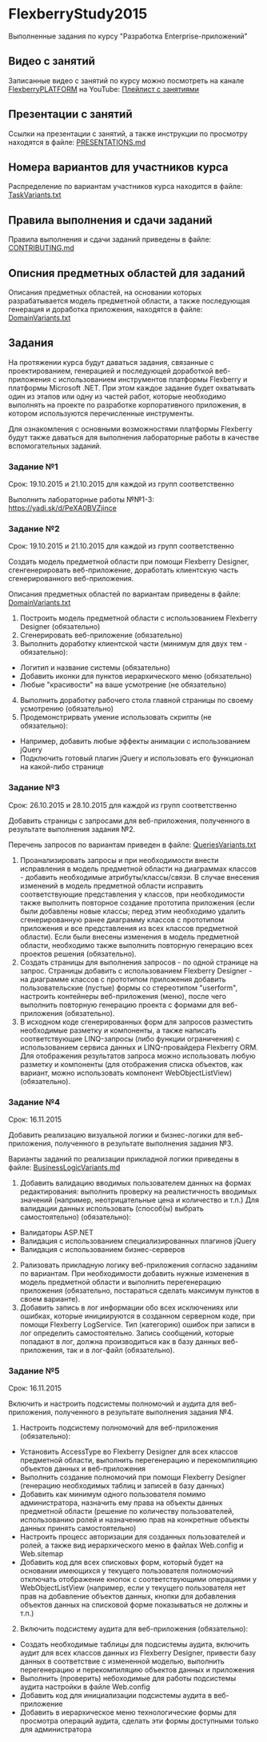 # FlexberryStudy2015
Выполненные задания по курсу "Разработка Enterprise-приложений"

## Видео с занятий
Записанные видео с занятий по курсу можно посмотреть на канале [FlexberryPLATFORM](http://www.youtube.com/user/FlexberryPLATFORM) на YouTube: [Плейлист c занятиями](http://www.youtube.com/playlist?list=PLlhqsC7hBaSdmDSFBfFFRJuDpkTRp_h9P)

## Презентации с занятий
Ссылки на презентации с занятий, а также инструкции по просмотру находятся в файле: [PRESENTATIONS.md](https://github.com/Flexberry/FlexberryStudy2015/blob/master/PRESENTATIONS.md)

## Номера вариантов для участников курса
Распределение по вариантам участников курса находится в файле: [TaskVariants.txt](https://github.com/Flexberry/FlexberryStudy2015/blob/master/TaskVariants.txt)

## Правила выполнения и сдачи заданий
Правила выполнения и сдачи заданий приведены в файле: [CONTRIBUTING.md](https://github.com/Flexberry/FlexberryStudy2015/blob/master/CONTRIBUTING.md)

## Описния предметных областей для заданий
Описания предметных областей, на основании которых разрабатывается модель предметной области, а также последующая генерация и доработка приложения, находятся в файле: [DomainVariants.txt](https://github.com/Flexberry/FlexberryStudy2015/blob/master/DomainVariants.txt)

## Задания
На протяжении курса будут даваться задания, связанные с проектированием, генерацией и последующей доработкой веб-приложения с использованием инструментов платформы Flexberry и платформы Microsoft .NET. При этом каждое задание будет охватывать один из этапов или одну из частей работ, которые необходимо выполнять на проекте по разработке корпоративного приложения, в котором используются перечисленные инструменты.

Для ознакомления с основными возможностями платформы Flexberry будут также даваться для выполнения лабораторные работы в качестве вспомогательных заданий.

### Задание №1
Срок: 19.10.2015 и 21.10.2015 для каждой из групп соответственно

Выполнить лабораторные работы №№1-3: https://yadi.sk/d/PeXA0BVZjince

### Задание №2
Срок: 19.10.2015 и 21.10.2015 для каждой из групп соответственно

Создать модель предметной области при помощи Flexberry Designer, сгенгенерировать веб-приложение, доработать клиентскую часть сгенерированного веб-приложения.

Описания предметных областей по вариантам приведены в файле: [DomainVariants.txt](https://github.com/Flexberry/FlexberryStudy2015/blob/master/DomainVariants.txt)

1. Построить модель предметной области с использованием Flexberry Designer (обязательно)
2. Сгенерировать веб-приложение (обязательно)
3. Выполнить доработку клиентской части (минимум для двух тем - обязательно):
  * Логитип и название системы (обязательно)
  * Добавить иконки для пунктов иерархического меню (обязательно)
  * Любые "красивости" на ваше усмотрение (не обязательно)
4. Выполнить доработку рабочего стола главной страницы по своему усмотрению (обязательно)
5. Продемонстрирвать умение использовать скрипты (не обязательно):
  * Например, добавить любые эффекты анимации с использованием jQuery
  * Подключить готовый плагин jQuery и использовать его функционал на какой-либо странице

### Задание №3
Срок: 26.10.2015 и 28.10.2015 для каждой из групп соответственно

Добавить страницы с запросами для веб-приложения, полученного в результате выполнения задания №2.

Перечень запросов по вариантам приведен в файле: [QueriesVariants.txt](https://github.com/Flexberry/FlexberryStudy2015/blob/master/QueriesVariants.txt)

1. Проанализировать запросы и при необходимости внести исправления в модель предметной области на диаграммах классов - добавить необходимые атрибуты/классы/связи. В случае внесения изменений в модель предметной области исправить соответствующие представления у классов, при необходимости также выполнить повторное создание прототипа приложения (если были добавлены новые классы; перед этим необходимо удалить сгенерированную ранее диаграмму классов с прототипом приложения и все представления из всех классов предметной области). Если были внесены изменения в модель предметной области, необходимо также выполнить повторную генерацию всех проектов решения (обязательно).
2. Создать страницы для выполнения запросов - по одной странице на запрос. Страницы добавить с использованием Flexberry Designer - на диаграмме классов с прототипом приложения добавить пользовательские (пустые) формы со стереотипом "userform", настроить контейнеры веб-приложения (меню), после чего выполнить повторную генерацию проекта с формами для веб-приложения (обязательно).
3. В исходном коде сгенерированных форм для запросов разместить необходимые разметку и компоненты, а также написать соответствующие LINQ-запросы (либо функции ограничения) с использованием сервиса данных и LINQ-провайдера Flexberry ORM. Для отображения результатов запроса можно использовать любую разметку и компоненты (для отображения списка объектов, как вариант, можно использовать компонент WebObjectListView) (обязательно).

### Задание №4
Срок: 16.11.2015

Добавить реализацию визуальной логики и бизнес-логики для веб-приложения, полученного в результате выполнения задания №3.

Варианты заданий по реализации прикладной логики приведены в файле: [BusinessLogicVariants.md](https://github.com/Flexberry/FlexberryStudy2015/blob/master/BusinessLogicVariants.md)

1. Добавить валидацию вводимых пользователем данных на формах редактирования: выполнить проверку на реалистичность вводимых значений (например, неотрицательные цена и количество и т.п.) Для валидации данных использовать (способ(ы) выбрать самостоятельно) (обязательно):
  * Валидаторы ASP.NET
  * Валидация с использованием специализированных плагинов jQuery
  * Валидация с использованием бизнес-серверов
2. Рализовать прикладную логику веб-приложения согласно заданиям по вариантам. При необходимости добавить нужные изменения в модель предметной области и выполнить перегенерацию приложения (обязательно, постараться сделать максимум пунктов в своем варианте).
3. Добавить запись в лог информации обо всех исключениях или ошибках, которые инициируются в созданном серверном коде, при помощи Flexberry LogService. Тип (категорию) ошибок при записи в лог определить самостоятельно. Запись сообщений, которые попадают в лог, должна производиться как в базу данных веб-приложения, так и в лог-файл (обязательно).

### Задание №5
Срок: 16.11.2015

Включить и настроить подсистемы полномочий и аудита для веб-приложения, полученного в результате выполнения задания №4.

1. Настроить подсистему полномочий для веб-приложения (обязательно):
  * Установить AccessType во Flexberry Designer для всех классов предметной области, выполнить перегенерацию и перекомпиляцию объектов данных и веб-приложения
  * Выполнить создание полномочий при помощи Flexberry Designer (генерацию необходимых таблиц и записей в базу данных)
  * Добавить как минимум одного пользователя помимо администратора, назначить ему права на объекты данных предметной области (решение по количеству пользователей, использованию ролей и назначению прав на конкретные объекты данных принять самостоятельно)
  * Настроить процесс авторизации для созданных пользователей и ролей, а также вид иерархического меню в файлах Web.config и Web.sitemap
  * Добавить код для всех списковых форм, который будет на основании имеющихся у текущего пользователя полномочий отключать отображение кнопок с соответствующими операциями у WebObjectListView (например, если у текущего пользователя нет прав на добавление объектов данных, кнопки для добавления объектов данных на списковой форме показываться не должны и т.п.)
2. Включить подсистему аудита для веб-приложения (обязательно):
  * Создать необходимые таблицы для подсистемы аудита, включить аудит для всех классов данных из Flexberry Designer, привести базу данных в соответствие с измененной моделью, выполнить перегенерацию и перекомпиляцию объектов данных и приложения
  * Выполнить (проверить) небоходимые для работы подсистемы аудита настройки в файле Web.config
  * Добавить код для инициализации подсистемы аудита в веб-приложение
  * Добавить в иерархическое меню технологические формы для просмотра операций аудита, сделать эти формы доступными только для администратора
